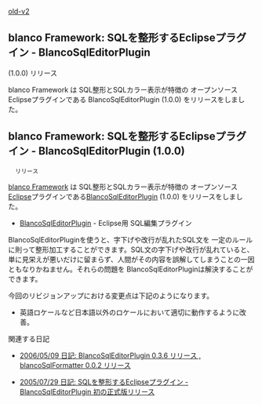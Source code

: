 [old-v2](ig070519-orig.html)

## blanco Framework: SQLを整形するEclipseプラグイン - BlancoSqlEditorPlugin
(1.0.0) リリース

blanco Framework は SQL整形とSQLカラー表示が特徴の オープンソースEclipseプラグインである BlancoSqlEditorPlugin (1.0.0) をリリースをしました。


## blanco Framework: SQLを整形するEclipseプラグイン - BlancoSqlEditorPlugin (1.0.0)
      リリース

[blanco Framework](https://www.igapyon.jp/blanco/blanco.ja.html) は SQL整形とSQLカラー表示が特徴の オープンソース [Eclipse](https://www.igapyon.jp/igapyon/diary/keyword/eclipse.html)プラグインである[BlancoSqlEditorPlugin](https://www.igapyon.jp/blanco/blancosqleditorplugin.html) (1.0.0) をリリースをしました。

* [BlancoSqlEditorPlugin](https://www.igapyon.jp/blanco/blancosqleditorplugin.html) - Eclipse用 SQL編集プラグイン

BlancoSqlEditorPluginを使うと、字下げや改行が乱れたSQL文を 一定のルールに則って整形加工することができます。SQL文の字下げや改行が乱れていると、単に見栄えが悪いだけに留まらず、人間がその内容を誤解してしまうことの一因ともなりかねません。それらの問題を
BlancoSqlEditorPluginは解決することができます。

今回のリビジョンアップにおける変更点は下記のようになります。

* 英語ロケールなど日本語以外のロケールにおいて適切に動作するように改善。

関連する日記

* [2006/05/09 日記: BlancoSqlEditorPlugin 0.3.6 リリース , blancoSqlFormatter 0.0.2
  リリース](../2006/ig060509.html)
  
* [2005/07/29 日記: SQLを整形するEclipseプラグイン - BlancoSqlEditorPlugin 初の正式版リリース](../2005/ig050729.html)